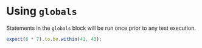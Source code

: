 # Using `globals`

Statements in the `globals` block will be run once prior to any test execution.

<!-- fulky:globals
const chai = require('chai');
const expect = chai.expect;
-->

```js
expect(6 * 7).to.be.within(41, 43);
```
